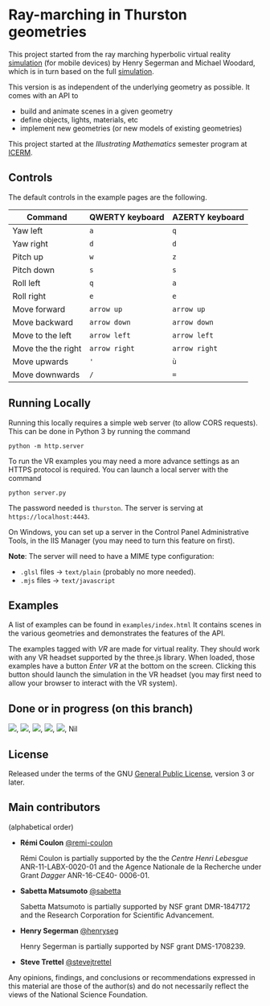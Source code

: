 # Ray-marching in Thurston geometries

This project started from the ray marching hyperbolic virtual reality [simulation](https://github.com/mtwoodard/hypVR-Ray_m) (for mobile devices) by Henry Segerman and Michael Woodard,
which is in turn based on the full [simulation](https://github.com/mtwoodard/hypVR-Ray).

This version is as independent of the underlying geometry as possible.
It comes with an API to
- build and animate scenes in a given geometry
- define objects, lights, materials, etc
- implement new geometries (or new models of existing geometries)

This project started at the *Illustrating Mathematics* semester program at [ICERM](https://icerm.brown.edu).

## Controls

The default controls in the example pages are the following.

Command | QWERTY keyboard | AZERTY keyboard
--- | --- | ---
Yaw left|`a`|`q`
Yaw right|`d`|`d`
Pitch up|`w`|`z`
Pitch down|`s`|`s`
Roll left|`q`|`a`
Roll right|`e`|`e`
Move forward|`arrow up`|`arrow up`
Move backward|`arrow down`|`arrow down`
Move to the left|`arrow left`|`arrow left`
Move the the right|`arrow right`|`arrow right`
Move upwards|`'`|`ù`
Move downwards|`/`|`=`

## Running Locally
Running this locally requires a simple web server (to allow CORS requests).
This can be done in Python 3 by running the command

```(zsh)
python -m http.server
```

To run the VR examples you may need a more advance settings as an HTTPS protocol is required.
You can launch a local server with the command

```(zsh)
python server.py
```

The password needed is `thurston`.
The server is serving at `https://localhost:4443`.

On Windows, you can set up a server in the Control Panel Administrative Tools, in the IIS Manager (you may need to turn this feature on first).

**Note**: The server will need to have a MIME type configuration:
- `.glsl` files -> `text/plain` (probably no more needed).
- `.mjs` files -> `text/javascript`


## Examples

A list of examples can be found in `examples/index.html`
It contains scenes in the various geometries and demonstrates the features of the API.

The examples tagged with *VR* are made for virtual reality. They should work with any VR headset supported by the three.js library.
When loaded, those examples have a button *Enter VR* at the bottom on the screen.
Clicking this button should launch the simulation in the VR headset (you may first need to allow your browser to interact with the VR system).

## Done or in progress (on this branch)
<img src="https://render.githubusercontent.com/render/math?math=S^3">,
<img src="https://render.githubusercontent.com/render/math?math=%5Cmathbb E^3">,
<img src="https://render.githubusercontent.com/render/math?math=%5Cmathbb H^3">,
<img src="https://render.githubusercontent.com/render/math?math=S^2 %5Ctimes %5Cmathbb E">,
<img src="https://render.githubusercontent.com/render/math?math=%5Cmathbb H^2 %5Ctimes %5Cmathbb E">,
Nil

## License

Released under the terms of the GNU [General Public License](https://www.gnu.org/licenses/gpl-3.0.en.html), version 3 or later.


## Main contributors

(alphabetical order)

- **Rémi Coulon** [@remi-coulon](https://github.com/remi-coulon)

  Rémi Coulon is partially supported by the the *Centre Henri Lebesgue* ANR-11-LABX-0020-01
  and the Agence Nationale de la Recherche under Grant *Dagger* ANR-16-CE40- 0006-01.
- **Sabetta Matsumoto** [@sabetta](https://github.com/sabetta)

  Sabetta Matsumoto is partially supported by NSF grant DMR-1847172 and the Research Corporation for Scientific Advancement.

- **Henry Segerman** [@henryseg](https://github.com/henryseg)

  Henry Segerman is partially supported by NSF grant DMS-1708239.

- **Steve Trettel** [@stevejtrettel](https://github.com/stevejtrettel)

Any opinions, findings, and conclusions or recommendations expressed in this material are those of the author(s) and do not necessarily reflect the views of the National Science Foundation.
